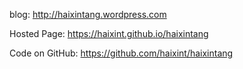 blog: http://haixintang.wordpress.com

Hosted Page: https://haixint.github.io/haixintang

Code on GitHub: https://github.com/haixint/haixintang

